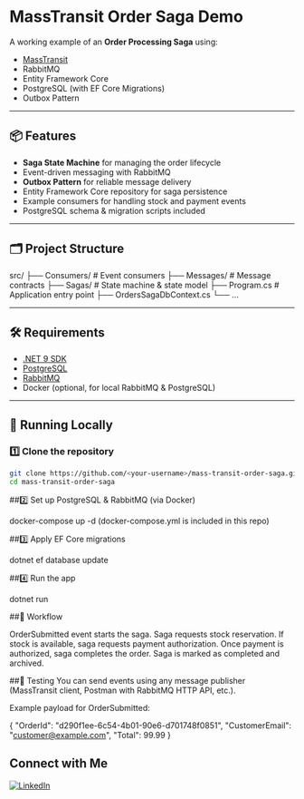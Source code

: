 # MassTransit Order Saga Demo

A working example of an **Order Processing Saga** using:
- [MassTransit](https://masstransit-project.com/)
- RabbitMQ
- Entity Framework Core
- PostgreSQL (with EF Core Migrations)
- Outbox Pattern

---

## 📦 Features
- **Saga State Machine** for managing the order lifecycle
- Event-driven messaging with RabbitMQ
- **Outbox Pattern** for reliable message delivery
- Entity Framework Core repository for saga persistence
- Example consumers for handling stock and payment events
- PostgreSQL schema & migration scripts included

---

## 🗂 Project Structure
src/
├── Consumers/ # Event consumers
├── Messages/ # Message contracts
├── Sagas/ # State machine & state model
├── Program.cs # Application entry point
├── OrdersSagaDbContext.cs
└── ...

---

## 🛠 Requirements
- [.NET 9 SDK](https://dotnet.microsoft.com/en-us/download)
- [PostgreSQL](https://www.postgresql.org/)  
- [RabbitMQ](https://www.rabbitmq.com/)  
- Docker (optional, for local RabbitMQ & PostgreSQL)

---

## 🚀 Running Locally

### 1️⃣ Clone the repository
```bash
git clone https://github.com/<your-username>/mass-transit-order-saga.git
cd mass-transit-order-saga
```

##2️⃣ Set up PostgreSQL & RabbitMQ (via Docker)

docker-compose up -d
(docker-compose.yml is included in this repo)

##3️⃣ Apply EF Core migrations

dotnet ef database update

##4️⃣ Run the app

dotnet run

##🔄 Workflow

OrderSubmitted event starts the saga.
Saga requests stock reservation.
If stock is available, saga requests payment authorization.
Once payment is authorized, saga completes the order.
Saga is marked as completed and archived.

##🧪 Testing
You can send events using any message publisher (MassTransit client, Postman with RabbitMQ HTTP API, etc.).

Example payload for OrderSubmitted:

{
  "OrderId": "d290f1ee-6c54-4b01-90e6-d701748f0851",
  "CustomerEmail": "customer@example.com",
  "Total": 99.99
}

## Connect with Me

[![LinkedIn](https://img.shields.io/badge/LinkedIn-Profile-blue)](https://www.linkedin.com/in/spyros-ponaris-913a6937/)
